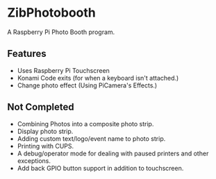 # ZibPhotobooth
A Raspberry Pi Photo Booth program. 

## Features
* Uses Raspberry Pi Touchscreen
* Konami Code exits (for when a keyboard isn't attached.) 
* Change photo effect (Using PiCamera's Effects.) 

## Not Completed
* Combining Photos into a composite photo strip. 
* Display photo strip. 
* Adding custom text/logo/event name to photo strip. 
* Printing with CUPS. 
* A debug/operator mode for dealing with paused printers and other exceptions. 
* Add back GPIO button support in addition to touchscreen. 
